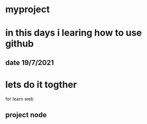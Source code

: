 # myproject
# in this days i learing how to use github 
## date  19/7/2021
# lets do it togther
for learn web 

## project node

